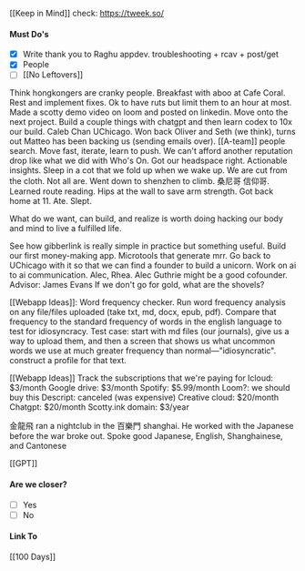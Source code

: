 [[Keep in Mind]]
check: https://tweek.so/
#### Must Do's
- [x] Write thank you to Raghu appdev. troubleshooting + rcav + post/get
- [x] People 
- [ ] [[No Leftovers]]

Think hongkongers are cranky people. Breakfast with aboo at Cafe Coral. Rest and implement fixes. Ok to have ruts but limit them to an hour at most. Made a scotty demo video on loom and posted on linkedin. Move onto the next project. Build a couple things with chatgpt and then learn codex to 10x our build. Caleb Chan UChicago. Won back Oliver and Seth (we think), turns out Matteo has been backing us (sending emails over). [[A-team]] people search. Move fast, iterate, learn to push. We can't afford another reputation drop like what we did with Who's On. Got our headspace right. Actionable insights. Sleep in a cot that we fold up when we wake up. We are cut from the cloth. Not all are. Went down to shenzhen to climb. 桑尼哥 信仰哥. Learned route reading. Hips at the wall to save arm strength. Got back home at 11. Ate. Slept.

What do we want, can build, and realize is worth doing
hacking our body and mind to live a fulfilled life.

See how gibberlink is really simple in practice but something useful.
Build our first money-making app. Microtools that generate mrr.
Go back to UChicago with it so that we can find a founder to build a unicorn.
Work on ai to ai communication. Alec, Rhea.
Alec Guthrie might be a good cofounder. Advisor: James Evans
If we don't go for gold, what are the shovels?

[[Webapp Ideas]]: Word frequency checker. Run word frequency analysis on any file/files uploaded (take txt, md, docx, epub, pdf). Compare that frequency to the standard frequency of words in the english language to test for idiosyncracy. Test case: start with md files (our journals), give us a way to upload them, and then a screen that shows us what uncommon words we use at much greater frequency than normal—"idiosyncratic". construct a profile for that text.

[[Webapp Ideas]] Track the subscriptions that we're paying for
Icloud: $3/month
Google drive: $3/month
Spotify: $5.99/month
Loom?: we should buy this
Descript: canceled (was expensive)
Creative cloud: $20/month
Chatgpt: $20/month
Scotty.ink domain: $3/year

金龍飛 ran a nightclub in the 百樂門 shanghai. He worked with the Japanese before the war broke out. Spoke good Japanese, English, Shanghainese, and Cantonese

[[GPT]]

#### Are we closer?
- [ ] Yes
- [ ] No
#### Link To
[[100 Days]]